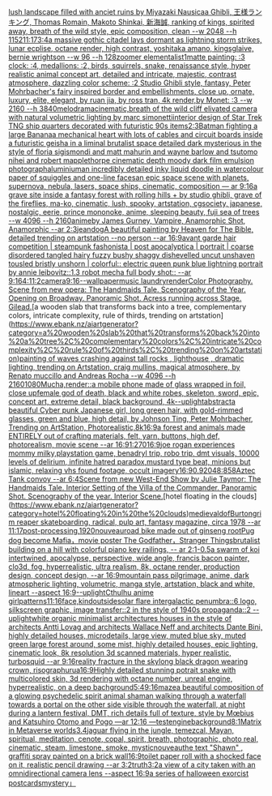 [lush landscape filled with anciet ruins by Miyazaki Nausicaa Ghibli, 王様ランキング, Thomas Romain, Makoto Shinkai, 新海誠, ranking of kings, spirited away, breath of the wild style, epic composition, clean --w 2048 --h 1152](https://www.ebank.nz/aiartgenerator?category=lush%20landscape%20filled%20with%20anciet%20ruins%20by%20Miyazaki%20Nausicaa%20Ghibli%2C%20%E7%8E%8B%E6%A7%98%E3%83%A9%E3%83%B3%E3%82%AD%E3%83%B3%E3%82%B0%2C%20Thomas%20Romain%2C%20Makoto%20Shinkai%2C%20%E6%96%B0%E6%B5%B7%E8%AA%A0%2C%20ranking%20of%20kings%2C%20spirited%20away%2C%20breath%20of%20the%20wild%20style%2C%20epic%20composition%2C%20clean%20--w%202048%20--h%201152)[11:17](https://www.ebank.nz/aiartgenerator?category=11%3A17)[3:4](https://www.ebank.nz/aiartgenerator?category=3%3A4)[a massive gothic citadel lays dormant as lightning storm strikes, lunar ecplise, octane render, high contrast, yoshitaka amano, kingsglaive, bernie wrightson --w 96 --h 128](https://www.ebank.nz/aiartgenerator?category=a%20massive%20gothic%20citadel%20lays%20dormant%20as%20lightning%20storm%20strikes%2C%20lunar%20ecplise%2C%20octane%20render%2C%20high%20contrast%2C%20yoshitaka%20amano%2C%20kingsglaive%2C%20bernie%20wrightson%20--w%2096%20--h%20128)[zoomer elementalist](https://www.ebank.nz/aiartgenerator?category=zoomer%20elementalist)[1](https://www.ebank.nz/aiartgenerator?category=1)[matte painting: :3 clock: :4, medallions: :2, birds, squirrels, snake, renaissance style, hyper realistic animal concept art, detailed and intricate, majestic, contrast atmosphere, dazzling color scheme: :2 Studio Ghibli style, fantasy, Peter Mohrbacher's fairy inspired border and embellishments, close up, ornate, luxury, elite, elegant, by ruan jia, by ross tran, 4k render,by Monet: :3 --w 2160 --h 3840](https://www.ebank.nz/aiartgenerator?category=matte%20painting%3A%20%3A3%20clock%3A%20%3A4%2C%20medallions%3A%20%3A2%2C%20birds%2C%20squirrels%2C%20snake%2C%20renaissance%20style%2C%20hyper%20realistic%20animal%20concept%20art%2C%20detailed%20and%20intricate%2C%20majestic%2C%20contrast%20atmosphere%2C%20dazzling%20color%20scheme%3A%20%3A2%20Studio%20Ghibli%20style%2C%20fantasy%2C%20Peter%20Mohrbacher%27s%20fairy%20inspired%20border%20and%20embellishments%2C%20close%20up%2C%20ornate%2C%20luxury%2C%20elite%2C%20elegant%2C%20by%20ruan%20jia%2C%20by%20ross%20tran%2C%204k%20render%2Cby%20Monet%3A%20%3A3%20--w%202160%20--h%203840)[melodrama](https://www.ebank.nz/aiartgenerator?category=melodrama)[cinematic,](https://www.ebank.nz/aiartgenerator?category=cinematic%2C)[breath of the wild cliff elivated camera with natural volumetric lighting by marc simonetti](https://www.ebank.nz/aiartgenerator?category=breath%20of%20the%20wild%20cliff%20elivated%20camera%20with%20natural%20volumetric%20lighting%20by%20marc%20simonetti)[interior design of Star Trek TNG ship quarters decorated with futuristic 90s items](https://www.ebank.nz/aiartgenerator?category=interior%20design%20of%20Star%20Trek%20TNG%20ship%20quarters%20decorated%20with%20futuristic%2090s%20items)[2:3](https://www.ebank.nz/aiartgenerator?category=2%3A3)[Batman fighting a large Banana](https://www.ebank.nz/aiartgenerator?category=Batman%20fighting%20a%20large%20Banana)[a mechanical heart with lots of cables and circuit boards inside a futuristic geisha in a liminal brutalist space detailed dark mysterious in the style of floria sigismondi and matt mahurin and wayne barlow and tsutomo nihei and robert mapplethorpe cinematic depth moody dark film emulsion photograph](https://www.ebank.nz/aiartgenerator?category=a%20mechanical%20heart%20with%20lots%20of%20cables%20and%20circuit%20boards%20inside%20a%20futuristic%20geisha%20in%20a%20liminal%20brutalist%20space%20detailed%20dark%20mysterious%20in%20the%20style%20of%20floria%20sigismondi%20and%20matt%20mahurin%20and%20wayne%20barlow%20and%20tsutomo%20nihei%20and%20robert%20mapplethorpe%20cinematic%20depth%20moody%20dark%20film%20emulsion%20photograph)[aluminium](https://www.ebank.nz/aiartgenerator?category=aluminium)[an incredibly detailed inky liquid doodle in watercolour paper of squiggles and one-line faces](https://www.ebank.nz/aiartgenerator?category=an%20incredibly%20detailed%20inky%20liquid%20doodle%20in%20watercolour%20paper%20of%20squiggles%20and%20one-line%20faces)[an epic space scene with planets, supernova, nebula, lasers, space ships, cinematic, composition — ar 9:16](https://www.ebank.nz/aiartgenerator?category=an%20epic%20space%20scene%20with%20planets%2C%20supernova%2C%20nebula%2C%20lasers%2C%20space%20ships%2C%20cinematic%2C%20composition%20%E2%80%94%20ar%209%3A16)[a grave site inside a fantasy forest with rolling hills + by studio ghibli, grave of the fireflies, ma-ko, cinematic, lush, spooky, artstation, cgsociety, japanese, nostalgic, eerie, prince mononoke, anime, sleeping beauty, fuji sea of trees  --w 4096  --h 2160](https://www.ebank.nz/aiartgenerator?category=a%20grave%20site%20inside%20a%20fantasy%20forest%20with%20rolling%20hills%20%2B%20by%20studio%20ghibli%2C%20grave%20of%20the%20fireflies%2C%20ma-ko%2C%20cinematic%2C%20lush%2C%20spooky%2C%20artstation%2C%20cgsociety%2C%20japanese%2C%20nostalgic%2C%20eerie%2C%20prince%20mononoke%2C%20anime%2C%20sleeping%20beauty%2C%20fuji%20sea%20of%20trees%20%20--w%204096%20%20--h%202160)[anime](https://www.ebank.nz/aiartgenerator?category=anime)[by James Gurney, Vampire, Anamorphic Shot, Anamorphic --ar 2:3](https://www.ebank.nz/aiartgenerator?category=by%20James%20Gurney%2C%20Vampire%2C%20Anamorphic%20Shot%2C%20Anamorphic%20--ar%202%3A3)[jean](https://www.ebank.nz/aiartgenerator?category=jean)[dog](https://www.ebank.nz/aiartgenerator?category=dog)[A beautiful painting by Heaven for The Bible, detailed trending on artstation --no person --ar 16:9](https://www.ebank.nz/aiartgenerator?category=A%20beautiful%20painting%20by%20Heaven%20for%20The%20Bible%2C%20detailed%20trending%20on%20artstation%20--no%20person%20--ar%2016%3A9)[avant garde hair competition | steampunk fashonista | post apocalyptica | portrait | coarse disordered tangled hairy fuzzy bushy shaggy dishevelled uncut unshaven tousled bristly unshorn | colorful:: electric queen punk blue lightning portrait by annie leibovitz::1.3 robot mecha full body shot:: --ar 9:16](https://www.ebank.nz/aiartgenerator?category=avant%20garde%20hair%20competition%20%7C%20steampunk%20fashonista%20%7C%20post%20apocalyptica%20%7C%20portrait%20%7C%20coarse%20disordered%20tangled%20hairy%20fuzzy%20bushy%20shaggy%20dishevelled%20uncut%20unshaven%20tousled%20bristly%20unshorn%20%7C%20colorful%3A%3A%20electric%20queen%20punk%20blue%20lightning%20portrait%20by%20annie%20leibovitz%3A%3A1.3%20robot%20mecha%20full%20body%20shot%3A%3A%20--ar%209%3A16)[4:1](https://www.ebank.nz/aiartgenerator?category=4%3A1)[1:2](https://www.ebank.nz/aiartgenerator?category=1%3A2)[camera](https://www.ebank.nz/aiartgenerator?category=camera)[9:16](https://www.ebank.nz/aiartgenerator?category=9%3A16)[--wallpaper](https://www.ebank.nz/aiartgenerator?category=--wallpaper)[music laundry](https://www.ebank.nz/aiartgenerator?category=music%20laundry)[render](https://www.ebank.nz/aiartgenerator?category=render)[Color Photography. Scene from new opera: The Handmaids Tale. Scenography of the Year. Opening on Broadway. Panoramic Shot. Acress running across Stage. Gilead.](https://www.ebank.nz/aiartgenerator?category=Color%20Photography.%20Scene%20from%20new%20opera%3A%20The%20Handmaids%20Tale.%20Scenography%20of%20the%20Year.%20Opening%20on%20Broadway.%20Panoramic%20Shot.%20Acress%20running%20across%20Stage.%20Gilead.)[a wooden slab that transforms back into a tree, complementary colors, intricate complexity, rule of thirds, trending on artstation](https://www.ebank.nz/aiartgenerator?category=a%20wooden%20slab%20that%20transforms%20back%20into%20a%20tree%2C%20complementary%20colors%2C%20intricate%20complexity%2C%20rule%20of%20thirds%2C%20trending%20on%20artstation)[painting of waves crashing against tall rocks , lighthouse , dramatic lighting, trending on Artstation, craig mullins, magical atmosphere, by Renato muccillo and Andreas Rocha  --w 4096  --h 2160](https://www.ebank.nz/aiartgenerator?category=painting%20of%20waves%20crashing%20against%20tall%20rocks%20%2C%20lighthouse%20%2C%20dramatic%20lighting%2C%20trending%20on%20Artstation%2C%20craig%20mullins%2C%20magical%20atmosphere%2C%20by%20Renato%20muccillo%20and%20Andreas%20Rocha%20%20--w%204096%20%20--h%202160)[1080](https://www.ebank.nz/aiartgenerator?category=1080)[Mucha,](https://www.ebank.nz/aiartgenerator?category=Mucha%2C)[render::](https://www.ebank.nz/aiartgenerator?category=render%3A%3A)[a mobile phone made of glass wrapped in foil, close up](https://www.ebank.nz/aiartgenerator?category=a%20mobile%20phone%20made%20of%20glass%20wrapped%20in%20foil%2C%20close%20up)[female god of death, black and white robes, skeleton, sword, epic, concept art, extreme detail, black background, 4k](https://www.ebank.nz/aiartgenerator?category=female%20god%20of%20death%2C%20black%20and%20white%20robes%2C%20skeleton%2C%20sword%2C%20epic%2C%20concept%20art%2C%20extreme%20detail%2C%20black%20background%2C%204k)[--uplight](https://www.ebank.nz/aiartgenerator?category=--uplight)[abstract](https://www.ebank.nz/aiartgenerator?category=abstract)[a beautiful Cyber punk Japanese girl, long green hair, with gold-rimmed glasses, green and blue, high detail, by Johnson Ting, Peter Mohrbacher, Trending on ArtStation, Photorealistic,8k](https://www.ebank.nz/aiartgenerator?category=a%20beautiful%20Cyber%20punk%20Japanese%20girl%2C%20long%20green%20hair%2C%20with%20gold-rimmed%20glasses%2C%20green%20and%20blue%2C%20high%20detail%2C%20by%20Johnson%20Ting%2C%20Peter%20Mohrbacher%2C%20Trending%20on%20ArtStation%2C%20Photorealistic%2C8k)[16:9](https://www.ebank.nz/aiartgenerator?category=16%3A9)[a forest and animals made ENTIRELY out of crafting materials, felt, yarn, buttons, high def, photorealism, movie scene --ar 16:9](https://www.ebank.nz/aiartgenerator?category=a%20forest%20and%20animals%20made%20ENTIRELY%20out%20of%20crafting%20materials%2C%20felt%2C%20yarn%2C%20buttons%2C%20high%20def%2C%20photorealism%2C%20movie%20scene%20--ar%2016%3A9)[1:2](https://www.ebank.nz/aiartgenerator?category=1%3A2)[70](https://www.ebank.nz/aiartgenerator?category=70)[16:9](https://www.ebank.nz/aiartgenerator?category=16%3A9)[joe rogan experiences mommy milky,playstation game, benadryl trip, robo trip, dmt visuals, 10000 levels of delirium, infinite hatred paradox,mustard type beat, minions but islamic, relaxing vhs found footage, occult imagery](https://www.ebank.nz/aiartgenerator?category=joe%20rogan%20experiences%20mommy%20milky%2Cplaystation%20game%2C%20benadryl%20trip%2C%20robo%20trip%2C%20dmt%20visuals%2C%2010000%20levels%20of%20delirium%2C%20infinite%20hatred%20paradox%2Cmustard%20type%20beat%2C%20minions%20but%20islamic%2C%20relaxing%20vhs%20found%20footage%2C%20occult%20imagery)[16:9](https://www.ebank.nz/aiartgenerator?category=16%3A9)[0.9](https://www.ebank.nz/aiartgenerator?category=0.9)[2048:858](https://www.ebank.nz/aiartgenerator?category=2048%3A858)[Aztec Tank convoy --ar 6:4](https://www.ebank.nz/aiartgenerator?category=Aztec%20Tank%20convoy%20--ar%206%3A4)[Scene from new West-End Show by Julie Taymor: The Handmaids Tale. Interior Setting of the Villa of the Commander. Panoramic Shot. Scenography of the year. Interior Scene.](https://www.ebank.nz/aiartgenerator?category=Scene%20from%20new%20West-End%20Show%20by%20Julie%20Taymor%3A%20The%20Handmaids%20Tale.%20Interior%20Setting%20of%20the%20Villa%20of%20the%20Commander.%20Panoramic%20Shot.%20Scenography%20of%20the%20year.%20Interior%20Scene.)[hotel floating in the clouds](https://www.ebank.nz/aiartgenerator?category=hotel%20floating%20in%20the%20clouds)[medieval](https://www.ebank.nz/aiartgenerator?category=medieval)[dof](https://www.ebank.nz/aiartgenerator?category=dof)[Burton](https://www.ebank.nz/aiartgenerator?category=Burton)[grim reaper skateboarding, radical, pulp art, fantasy magazine, circa 1978 --ar 11:17](https://www.ebank.nz/aiartgenerator?category=grim%20reaper%20skateboarding%2C%20radical%2C%20pulp%20art%2C%20fantasy%20magazine%2C%20circa%201978%20--ar%2011%3A17)[post-processing,](https://www.ebank.nz/aiartgenerator?category=post-processing%2C)[1920](https://www.ebank.nz/aiartgenerator?category=1920)[nouveau](https://www.ebank.nz/aiartgenerator?category=nouveau)[road bike made out of ginseng root](https://www.ebank.nz/aiartgenerator?category=road%20bike%20made%20out%20of%20ginseng%20root)[Pug dog become Mafia，movie poster The Godfather，Stranger Things](https://www.ebank.nz/aiartgenerator?category=Pug%20dog%20become%20Mafia%EF%BC%8Cmovie%20poster%20The%20Godfather%EF%BC%8CStranger%20Things)[brutalist building on a hill with colorful piano key railings, -- ar 2:1](https://www.ebank.nz/aiartgenerator?category=brutalist%20building%20on%20a%20hill%20with%20colorful%20piano%20key%20railings%2C%20--%20ar%202%3A1)[-0.5](https://www.ebank.nz/aiartgenerator?category=-0.5)[a swarm of koi intertwined, apocalypse, perspective, wide angle, francis bacon painter, clo3d, fog, hyperrealistic, ultra realism, 8k, octane render, production design, concept design, --ar 16:9](https://www.ebank.nz/aiartgenerator?category=a%20swarm%20of%20koi%20intertwined%2C%20apocalypse%2C%20perspective%2C%20wide%20angle%2C%20francis%20bacon%20painter%2C%20clo3d%2C%20fog%2C%20hyperrealistic%2C%20ultra%20realism%2C%208k%2C%20octane%20render%2C%20production%20design%2C%20concept%20design%2C%20--ar%2016%3A9)[mountain pass pilgrimage, anime, dark atmospheric lighting, volumetric, manga style, artstation, black and white, lineart --aspect 16:9](https://www.ebank.nz/aiartgenerator?category=mountain%20pass%20pilgrimage%2C%20anime%2C%20dark%20atmospheric%20lighting%2C%20volumetric%2C%20manga%20style%2C%20artstation%2C%20black%20and%20white%2C%20lineart%20--aspect%2016%3A9)[--uplight](https://www.ebank.nz/aiartgenerator?category=--uplight)[Cthulhu anime girl](https://www.ebank.nz/aiartgenerator?category=Cthulhu%20anime%20girl)[patterns](https://www.ebank.nz/aiartgenerator?category=patterns)[11:16](https://www.ebank.nz/aiartgenerator?category=11%3A16)[face,kind](https://www.ebank.nz/aiartgenerator?category=face%2Ckind)[outside](https://www.ebank.nz/aiartgenerator?category=outside)[solar flare intergalactic penumbra::6 logo, silkscreen graphic, image transfer::2 in the style of 1940s propaganda::2 --uplight](https://www.ebank.nz/aiartgenerator?category=solar%20flare%20intergalactic%20penumbra%3A%3A6%20logo%2C%20silkscreen%20graphic%2C%20image%20transfer%3A%3A2%20in%20the%20style%20of%201940s%20propaganda%3A%3A2%20--uplight)[white organic minimalist architectures houses in the style of architects Antti Lovag and architects Wallace Neff and architects Dante Bini, highly detailed houses, microdetails, large view, muted blue sky, muted green large forest around, some mist, highly detailed houses, epic lighting, cinematic look, 8k resolution 3d scanned materials, hyper realistic, turbosquid --ar 9:16](https://www.ebank.nz/aiartgenerator?category=white%20organic%20minimalist%20architectures%20houses%20in%20the%20style%20of%20architects%20Antti%20Lovag%20and%20architects%20Wallace%20Neff%20and%20architects%20Dante%20Bini%2C%20highly%20detailed%20houses%2C%20microdetails%2C%20large%20view%2C%20muted%20blue%20sky%2C%20muted%20green%20large%20forest%20around%2C%20some%20mist%2C%20highly%20detailed%20houses%2C%20epic%20lighting%2C%20cinematic%20look%2C%208k%20resolution%203d%20scanned%20materials%2C%20hyper%20realistic%2C%20turbosquid%20--ar%209%3A16)[reality fracture in the sky](https://www.ebank.nz/aiartgenerator?category=reality%20fracture%20in%20the%20sky)[long black dragon wearing crown, risograph](https://www.ebank.nz/aiartgenerator?category=long%20black%20dragon%20wearing%20crown%2C%20risograph)[urua](https://www.ebank.nz/aiartgenerator?category=urua)[16:9](https://www.ebank.nz/aiartgenerator?category=16%3A9)[Highly detailed stunning potrait snake with multicolored skin, 3d rendering with octane number, unreal engine, hyperrealistic, on a deep bachground](https://www.ebank.nz/aiartgenerator?category=Highly%20detailed%20stunning%20potrait%20snake%20with%20multicolored%20skin%2C%203d%20rendering%20with%20octane%20number%2C%20unreal%20engine%2C%20hyperrealistic%2C%20on%20a%20deep%20bachground)[](https://www.ebank.nz/aiartgenerator?category=)[5:4](https://www.ebank.nz/aiartgenerator?category=5%3A4)[9:16](https://www.ebank.nz/aiartgenerator?category=9%3A16)[maze](https://www.ebank.nz/aiartgenerator?category=maze)[a beautiful composition of a glowing psychedelic spirit animal shaman walking through a waterfall towards a portal on the other side visible through the waterfall, at night during a lantern festival, DMT,  rich details full of texture, style by Mœbius and Katsuhiro Otomo and Pogo —ar 12:16 —test](https://www.ebank.nz/aiartgenerator?category=a%20beautiful%20composition%20of%20a%20glowing%20psychedelic%20spirit%20animal%20shaman%20walking%20through%20a%20waterfall%20towards%20a%20portal%20on%20the%20other%20side%20visible%20through%20the%20waterfall%2C%20at%20night%20during%20a%20lantern%20festival%2C%20DMT%2C%20%20rich%20details%20full%20of%20texture%2C%20style%20by%20M%C5%93bius%20and%20Katsuhiro%20Otomo%20and%20Pogo%20%E2%80%94ar%2012%3A16%20%E2%80%94test)[engine](https://www.ebank.nz/aiartgenerator?category=engine)[background](https://www.ebank.nz/aiartgenerator?category=background)[8:1](https://www.ebank.nz/aiartgenerator?category=8%3A1)[Matrix in Metaverse worlds](https://www.ebank.nz/aiartgenerator?category=Matrix%20in%20Metaverse%20worlds)[3.4](https://www.ebank.nz/aiartgenerator?category=3.4)[jaguar flying in the jungle, temezcal, Mayan, spiritual, meditation, cenote, copal, spirit, breath, photographic, photo real, cinematic, steam, limestone, smoke, mystic](https://www.ebank.nz/aiartgenerator?category=jaguar%20flying%20in%20the%20jungle%2C%20temezcal%2C%20Mayan%2C%20spiritual%2C%20meditation%2C%20cenote%2C%20copal%2C%20spirit%2C%20breath%2C%20photographic%2C%20photo%20real%2C%20cinematic%2C%20steam%2C%20limestone%2C%20smoke%2C%20mystic)[nouveau](https://www.ebank.nz/aiartgenerator?category=nouveau)[the text "Shawn" , graffiti spray painted on a brick wall](https://www.ebank.nz/aiartgenerator?category=the%20text%20%22Shawn%22%20%2C%20graffiti%20spray%20painted%20on%20a%20brick%20wall)[16:9](https://www.ebank.nz/aiartgenerator?category=16%3A9)[toilet paper roll with a shocked face on it, realistic pencil drawing --ar 3:2](https://www.ebank.nz/aiartgenerator?category=toilet%20paper%20roll%20with%20a%20shocked%20face%20on%20it%2C%20realistic%20pencil%20drawing%20--ar%203%3A2)[truth](https://www.ebank.nz/aiartgenerator?category=truth)[3:2](https://www.ebank.nz/aiartgenerator?category=3%3A2)[a view of a city taken with an omnidirectional camera lens --aspect 16:9](https://www.ebank.nz/aiartgenerator?category=a%20view%20of%20a%20city%20taken%20with%20an%20omnidirectional%20camera%20lens%20--aspect%2016%3A9)[a series of halloween exorcist postcards](https://www.ebank.nz/aiartgenerator?category=a%20series%20of%20halloween%20exorcist%20postcards)[mystery」](https://www.ebank.nz/aiartgenerator?category=mystery%E3%80%8D)